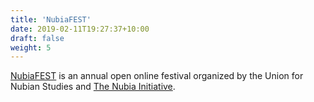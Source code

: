 ```yaml
---
title: 'NubiaFEST'
date: 2019-02-11T19:27:37+10:00
draft: false
weight: 5
---
```


[NubiaFEST](https://nubiafest.unionfornubianstudies.org/) is an annual open online festival organized by the Union for Nubian Studies and [The Nubia Initiative](http://thenubiainitiative.org/).
